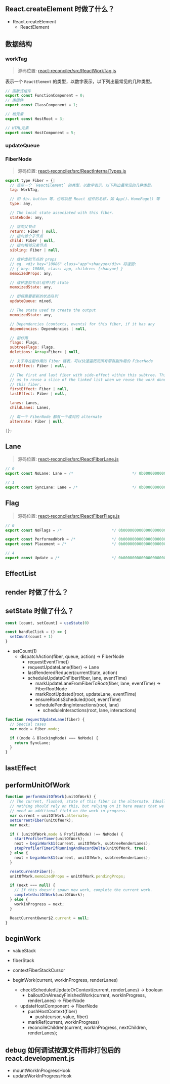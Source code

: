 ## React.createElement 时做了什么？

+ React.createElement
  + ReactElement

## 数据结构

### workTag

> 源码位置: [react-reconciler/src/ReactWorkTag.js](https://github.com/facebook/react/blob/main/packages/react-reconciler/src/ReactWorkTags.js)

表示一个 `ReactElement` 的类型，以数字表示，以下列出最常见的几种类型。

``` js
// 函数式组件
export const FunctionComponent = 0;
// 类组件
export const ClassComponent = 1;

// 根元素
export const HostRoot = 3;

// HTML元素
export const HostComponent = 5;
```

### updateQueue

### FiberNode

> 源码位置: [react-reconciler/src/ReactInternalTypes.js](https://github.com/facebook/react/blob/main/packages/react-reconciler/src/ReactInternalTypes.js#L62)

``` js
export type Fiber = {|
  // 表示一个 `ReactElement` 的类型，以数字表示，以下列出最常见的几种类型。
  tag: WorkTag,

  // 如 div、button 等，也可以是 React 组件的名称，如 App()、HomePage() 等
  type: any,

  // The local state associated with this fiber.
  stateNode: any,

  // 指向父节点
  return: Fiber | null,
  // 指向首个子节点
  child: Fiber | null,
  // 指向相邻兄弟节点
  sibling: Fiber | null,

  // 维护虚拟节点的 props 
  // eg. <div key="10086" class="app">shanyue</div> 将返回:
  // { key: 10086, class: app, children: [shanyue] }
  memoizedProps: any,

  // 维护虚拟节点(组件)的 state
  memoizedState: any,

  // 即将需要更新的状态队列
  updateQueue: mixed,

  // The state used to create the output
  memoizedState: any,

  // Dependencies (contexts, events) for this fiber, if it has any
  dependencies: Dependencies | null,

  // 副作用
  flags: Flags,
  subtreeFlags: Flags,
  deletions: Array<Fiber> | null,

  // 关于存在副作用的 Fiber 链表，可以快速遍历完所有带有副作用的 FiberNode
  nextEffect: Fiber | null,

  // The first and last fiber with side-effect within this subtree. This allows
  // us to reuse a slice of the linked list when we reuse the work done within
  // this fiber.
  firstEffect: Fiber | null,
  lastEffect: Fiber | null,

  lanes: Lanes,
  childLanes: Lanes,

  // 每一个 FiberNode 都有一个成对的 alternate 
  alternate: Fiber | null,

|};
```

## Lane

> 源码位置: [react-reconciler/src/ReactFiberLane.js](https://github.com/facebook/react/blob/main/packages/react-reconciler/src/ReactInternalTypes.js#L62)

``` js
// 0
export const NoLane: Lane = /*                          */ 0b0000000000000000000000000000000;

// 1
export const SyncLane: Lane = /*                        */ 0b0000000000000000000000000000001;
```

## Flag

> 源码位置: [react-reconciler/src/ReactFiberFlags.js](https://github.com/facebook/react/blob/main/packages/react-reconciler/src/ReactInternalTypes.js#L62)

``` js
// 0
export const NoFlags = /*                      */ 0b00000000000000000000000;

export const PerformedWork = /*                */ 0b00000000000000000000001;
export const Placement = /*                    */ 0b00000000000000000000010;

// 4
export const Update = /*                       */ 0b00000000000000000000100;
```

## EffectList

## render 时做了什么？

## setState 时做了什么？

``` jsx
const [count, setCount] = useState(0)

const handleClick = () => {
  setCount(count + 1)
}
```

+ setCount(1)
  + dispatchAction(fiber, queue, action) -> FiberNode
    + requestEventTime()
    + requestUpdateLane(fiber)  -> Lane
    + lastRenderedReducer(currentState, action)
    + scheduleUpdateOnFiber(fiber, lane, eventTime)
      + markUpdateLaneFromFiberToRoot(fiber, lane, eventTime) -> FiberRootNode
      + markRootUpdated(root, updateLane, eventTime)
      + ensureRootIsScheduled(root, eventTime)
      + schedulePendingInteractions(root, lane)
        + scheduleInteractions(root, lane, interactions)

``` js
function requestUpdateLane(fiber) {
  // Special cases
  var mode = fiber.mode;

  if ((mode & BlockingMode) === NoMode) {
    return SyncLane;
  }
}
```

## lastEffect

## performUnitOfWork

``` js
function performUnitOfWork(unitOfWork) {
  // The current, flushed, state of this fiber is the alternate. Ideally
  // nothing should rely on this, but relying on it here means that we don't
  // need an additional field on the work in progress.
  var current = unitOfWork.alternate;
  setCurrentFiber(unitOfWork);
  var next;

  if ( (unitOfWork.mode & ProfileMode) !== NoMode) {
    startProfilerTimer(unitOfWork);
    next = beginWork$1(current, unitOfWork, subtreeRenderLanes);
    stopProfilerTimerIfRunningAndRecordDelta(unitOfWork, true);
  } else {
    next = beginWork$1(current, unitOfWork, subtreeRenderLanes);
  }

  resetCurrentFiber();
  unitOfWork.memoizedProps = unitOfWork.pendingProps;

  if (next === null) {
    // If this doesn't spawn new work, complete the current work.
    completeUnitOfWork(unitOfWork);
  } else {
    workInProgress = next;
  }

  ReactCurrentOwner$2.current = null;
}
```

## beginWork

+ valueStack
+ fiberStack

+ contextFiberStackCursor

+ beginWork(current, workInProgress, renderLanes)
  + checkScheduledUpdateOrContext(current, renderLanes) -> boolean
    + bailoutOnAlreadyFinishedWork(current, workInProgress, renderLanes) -> FiberNode
  + updateHostComponent -> FiberNode
    + pushHostContext(fiber)
      + push(cursor, value, fiber)
    + markRef(current, workInProgress)
    + reconcileChildren(current, workInProgress, nextChildren, renderLanes);

## debug 如何调试按源文件而非打包后的 react.development.js

+ mountWorkInProgressHook
+ updateWorkInProgressHook
